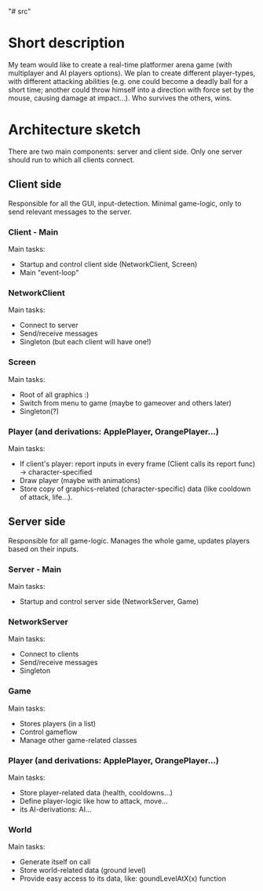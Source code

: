 "# src" 
# Short description
My team would like to create a real-time platformer arena game (with multiplayer and AI players options). We plan to create different player-types, with different attacking abilities (e.g. one could become a deadly ball for a short time; another could throw himself into a direction with force set by the mouse, causing damage at impact...). Who survives the others, wins.


# Architecture sketch
There are two main components: server and client side. Only one server should run to which all clients connect.

## Client side
Responsible for all the GUI, input-detection. Minimal game-logic, only to send relevant messages to the server.
### Client - Main
Main tasks:
- Startup and control client side (NetworkClient, Screen)
- Main "event-loop"
### NetworkClient
Main tasks:
- Connect to server
- Send/receive messages
- Singleton (but each client will have one!)
### Screen
Main tasks:
- Root of all graphics :)
- Switch from menu to game (maybe to gameover and others later) 
- Singleton(?)
### Player (and derivations: ApplePlayer, OrangePlayer...)
Main tasks:
- If client's player: report inputs in every frame (Client calls its report func) -> character-specified
- Draw player (maybe with animations)
- Store copy of graphics-related (character-specific) data (like cooldown of attack, life...). 

## Server side
Responsible for all game-logic. Manages the whole game, updates players based on their inputs.
### Server - Main
Main tasks:
- Startup and control server side (NetworkServer, Game)
### NetworkServer
Main tasks:
- Connect to clients
- Send/receive messages
- Singleton
### Game
Main tasks:
- Stores players (in a list)
- Control gameflow
- Manage other game-related classes
### Player (and derivations: ApplePlayer, OrangePlayer...)
Main tasks:
- Store player-related data (health, cooldowns...)
- Define player-logic like how to attack, move...
- its AI-derivations: AI...
### World
Main tasks:
- Generate itself on call
- Store world-related data (ground level)
- Provide easy access to its data, like: goundLevelAtX(x) function
